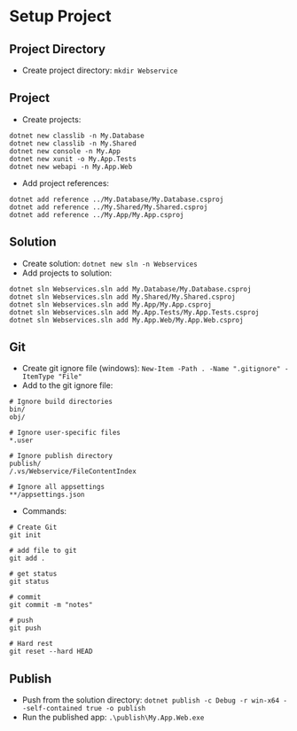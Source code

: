 # Setup Project

## Project Directory
* Create project directory: `mkdir Webservice`

## Project
* Create projects:
```
dotnet new classlib -n My.Database
dotnet new classlib -n My.Shared
dotnet new console -n My.App
dotnet new xunit -o My.App.Tests
dotnet new webapi -n My.App.Web
```
* Add project references:
```
dotnet add reference ../My.Database/My.Database.csproj
dotnet add reference ../My.Shared/My.Shared.csproj
dotnet add reference ../My.App/My.App.csproj
```

## Solution
* Create solution: `dotnet new sln -n Webservices`
* Add projects to solution: 
```
dotnet sln Webservices.sln add My.Database/My.Database.csproj
dotnet sln Webservices.sln add My.Shared/My.Shared.csproj
dotnet sln Webservices.sln add My.App/My.App.csproj
dotnet sln Webservices.sln add My.App.Tests/My.App.Tests.csproj
dotnet sln Webservices.sln add My.App.Web/My.App.Web.csproj
```

## Git
* Create git ignore file (windows): `New-Item -Path . -Name ".gitignore" -ItemType "File"`
* Add to the git ignore file:
```
# Ignore build directories
bin/
obj/

# Ignore user-specific files
*.user

# Ignore publish directory
publish/
/.vs/Webservice/FileContentIndex

# Ignore all appsettings
**/appsettings.json

```
* Commands:
```
# Create Git
git init

# add file to git
git add .

# get status
git status

# commit
git commit -m "notes"

# push
git push

# Hard rest
git reset --hard HEAD
```

## Publish
* Push from the solution directory: `dotnet publish -c Debug -r win-x64 --self-contained true -o publish`
* Run the published app: `.\publish\My.App.Web.exe`